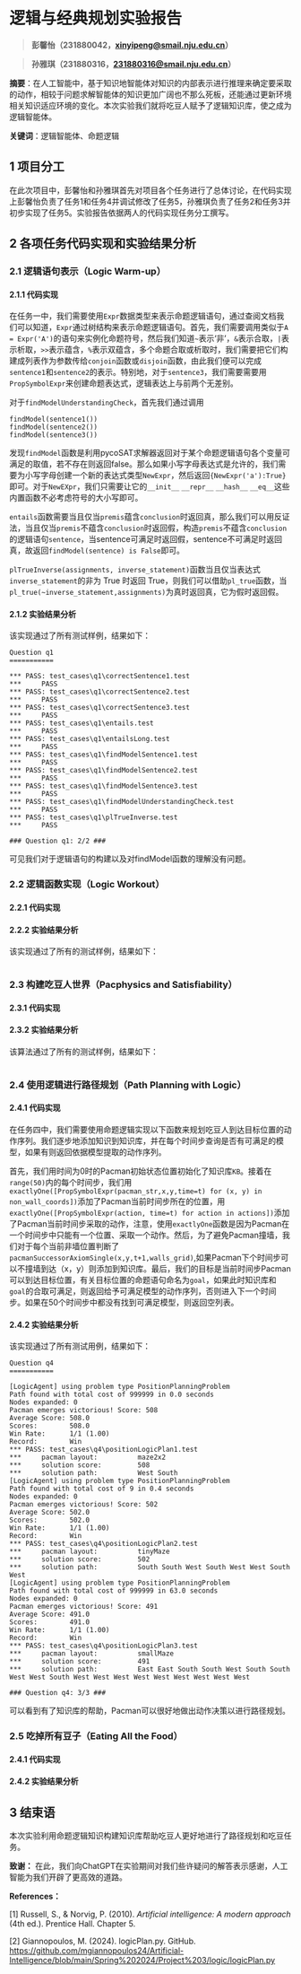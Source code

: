 # 逻辑与经典规划实验报告
> **彭馨怡（231880042，xinyipeng@smail.nju.edu.cn）**

> **孙雅琪（231880316，231880316@smail.nju.edu.cn）**

**摘要**：在人工智能中，基于知识地智能体对知识的内部表示进行推理来确定要采取的动作，相较于问题求解智能体的知识更加广阔也不那么死板，还能通过更新环境相关知识适应环境的变化。本次实验我们就将吃豆人赋予了逻辑知识库，使之成为逻辑智能体。

**关键词**：逻辑智能体、命题逻辑

## 1 项目分工
在此次项目中，彭馨怡和孙雅琪首先对项目各个任务进行了总体讨论，在代码实现上彭馨怡负责了任务1和任务4并调试修改了任务5，孙雅琪负责了任务2和任务3并初步实现了任务5。实验报告依据两人的代码实现任务分工撰写。
## 2 各项任务代码实现和实验结果分析
### 2.1 逻辑语句表示（Logic Warm-up）
#### 2.1.1 代码实现
在任务一中，我们需要使用`Expr`数据类型来表示命题逻辑语句，通过查阅文档我们可以知道，`Expr`通过树结构来表示命题逻辑语句。首先，我们需要调用类似于`A = Expr('A')`的语句来实例化命题符号，然后我们知道`~`表示‘非’，`&`表示合取，`|`表示析取，`>>`表示蕴含，`%`表示双蕴含，多个命题合取或析取时，我们需要把它们构建成列表作为参数传给`conjoin`函数或`disjoin`函数，由此我们便可以完成`sentence1`和`sentence2`的表示。特别地，对于`sentence3`，我们需要需要用`PropSymbolExpr`来创建命题表达式，逻辑表达上与前两个无差别。

对于`findModelUnderstandingCheck`，首先我们通过调用
~~~
findModel(sentence1())
findModel(sentence2())
findModel(sentence3())
~~~
发现`findModel`函数是利用pycoSAT求解器返回对于某个命题逻辑语句各个变量可满足的取值，若不存在则返回false。那么如果小写字母表达式是允许的，我们需要为小写字母创建一个新的表达式类型`NewExpr`，然后返回`{NewExpr('a'):True}`即可。对于`NewEXpr`，我们只需要让它的`__init__` `__repr__` `__hash__` `__eq__`这些内置函数不必考虑符号的大小写即可。

`entails`函数需要当且仅当`premis`蕴含`conclusion`时返回真，那么我们可以用反证法，当且仅当`premis`不蕴含`conclusion`时返回假，构造`premis`不蕴含`conclusion`的逻辑语句`sentence`，当sentence可满足时返回假，sentence不可满足时返回真，故返回`findModel(sentence) is False`即可。

`plTrueInverse(assignments, inverse_statement)`函数当且仅当表达式`inverse_statement`的非为 True 时返回 True，则我们可以借助`pl_true`函数，当`pl_true(~inverse_statement,assignments)`为真时返回真，它为假时返回假。

#### 2.1.2 实验结果分析
该实现通过了所有测试样例，结果如下：
```
Question q1
===========

*** PASS: test_cases\q1\correctSentence1.test
***     PASS
*** PASS: test_cases\q1\correctSentence2.test
***     PASS
*** PASS: test_cases\q1\correctSentence3.test
***     PASS
*** PASS: test_cases\q1\entails.test
***     PASS
*** PASS: test_cases\q1\entailsLong.test
***     PASS
*** PASS: test_cases\q1\findModelSentence1.test
***     PASS
*** PASS: test_cases\q1\findModelSentence2.test
***     PASS
*** PASS: test_cases\q1\findModelSentence3.test
***     PASS
*** PASS: test_cases\q1\findModelUnderstandingCheck.test
***     PASS
*** PASS: test_cases\q1\plTrueInverse.test
***     PASS

### Question q1: 2/2 ###
```
可见我们对于逻辑语句的构建以及对findModel函数的理解没有问题。

### 2.2 逻辑函数实现（Logic Workout）
#### 2.2.1 代码实现

#### 2.2.2 实验结果分析
该实现通过了所有的测试样例，结果如下：
```

```


### 2.3 构建吃豆人世界（Pacphysics and Satisfiability）
#### 2.3.1 代码实现

#### 2.3.2 实验结果分析
该算法通过了所有的测试样例，结果如下：
~~~
~~~
### 2.4 使用逻辑进行路径规划（Path Planning with Logic）
#### 2.4.1 代码实现
在任务四中，我们需要使用命题逻辑实现以下函数来规划吃豆人到达目标位置的动作序列。我们逐步地添加知识到知识库，并在每个时间步查询是否有可满足的模型，如果有则返回依据模型提取的动作序列。

首先，我们用时间为0时的Pacman初始状态位置初始化了知识库`KB`。接着在`range(50)`内的每个时间步，我们用`exactlyOne([PropSymbolExpr(pacman_str,x,y,time=t) for (x, y) in non_wall_coords])`添加了Pacman当前时间步所在的位置，用`exactlyOne([PropSymbolExpr(action, time=t) for action in actions])`添加了Pacman当前时间步采取的动作，注意，使用`exactlyOne`函数是因为Pacman在一个时间步中只能有一个位置、采取一个动作。然后，为了避免Pacman撞墙，我们对于每个当前非墙位置判断了`pacmanSuccessorAxiomSingle(x,y,t+1,walls_grid)`,如果Pacman下个时间步可以不撞墙到达（x，y）则添加到知识库。最后，我们的目标是当前时间步Pacman可以到达目标位置，有关目标位置的命题语句命名为`goal`，如果此时知识库和`goal`的合取可满足，则返回给予可满足模型的动作序列，否则进入下一个时间步。如果在50个时间步中都没有找到可满足模型，则返回空列表。
#### 2.4.2 实验结果分析
该实现通过了所有测试用例，结果如下：
```
Question q4
===========

[LogicAgent] using problem type PositionPlanningProblem
Path found with total cost of 999999 in 0.0 seconds
Nodes expanded: 0
Pacman emerges victorious! Score: 508
Average Score: 508.0
Scores:        508.0
Win Rate:      1/1 (1.00)
Record:        Win
*** PASS: test_cases\q4\positionLogicPlan1.test
***     pacman layout:          maze2x2
***     solution score:         508
***     solution path:          West South
[LogicAgent] using problem type PositionPlanningProblem
Path found with total cost of 9 in 0.4 seconds
Nodes expanded: 0
Pacman emerges victorious! Score: 502
Average Score: 502.0
Scores:        502.0
Win Rate:      1/1 (1.00)
Record:        Win
*** PASS: test_cases\q4\positionLogicPlan2.test
***     pacman layout:          tinyMaze
***     solution score:         502
***     solution path:          South South West South West West South West
[LogicAgent] using problem type PositionPlanningProblem
Path found with total cost of 999999 in 63.0 seconds
Nodes expanded: 0
Pacman emerges victorious! Score: 491
Average Score: 491.0
Scores:        491.0
Win Rate:      1/1 (1.00)
Record:        Win
*** PASS: test_cases\q4\positionLogicPlan3.test
***     pacman layout:          smallMaze
***     solution score:         491
***     solution path:          East East South South West South South West West South West West West West West West West West West

### Question q4: 3/3 ###
```
可以看到有了知识库的帮助，Pacman可以很好地做出动作决策以进行路径规划。
### 2.5 吃掉所有豆子（Eating All the Food）
#### 2.4.1 代码实现
#### 2.4.2 实验结果分析

## 3 结束语
本次实验利用命题逻辑知识构建知识库帮助吃豆人更好地进行了路径规划和吃豆任务。

**致谢：** 在此，我们向ChatGPT在实验期间对我们些许疑问的解答表示感谢，人工智能为我们开辟了更高效的道路。

**References：**

[1] Russell, S., & Norvig, P. (2010). *Artificial intelligence: A modern approach* (4th ed.). Prentice Hall. Chapter 5.

[2] Giannopoulos, M. (2024). logicPlan.py. GitHub. https://github.com/mgiannopoulos24/Artificial-Intelligence/blob/main/Spring%202024/Project%203/logic/logicPlan.py



